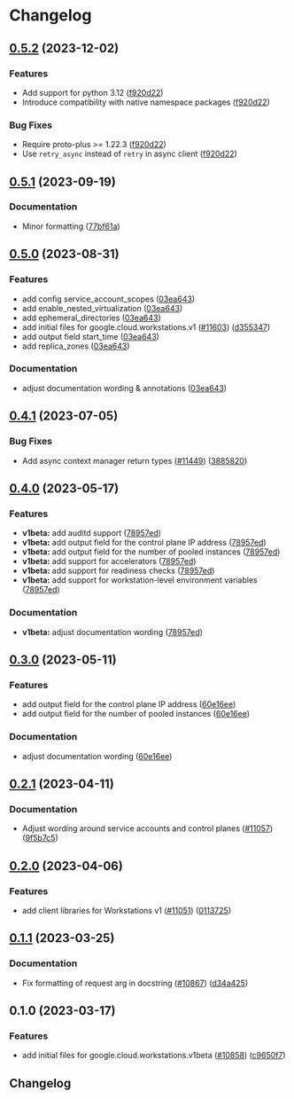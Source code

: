 # Changelog

## [0.5.2](https://github.com/googleapis/google-cloud-python/compare/google-cloud-workstations-v0.5.1...google-cloud-workstations-v0.5.2) (2023-12-02)


### Features

* Add support for python 3.12 ([f920d22](https://github.com/googleapis/google-cloud-python/commit/f920d22f59fbd31822252b9677416a6cd436eba2))
* Introduce compatibility with native namespace packages ([f920d22](https://github.com/googleapis/google-cloud-python/commit/f920d22f59fbd31822252b9677416a6cd436eba2))


### Bug Fixes

* Require proto-plus &gt;= 1.22.3 ([f920d22](https://github.com/googleapis/google-cloud-python/commit/f920d22f59fbd31822252b9677416a6cd436eba2))
* Use `retry_async` instead of `retry` in async client ([f920d22](https://github.com/googleapis/google-cloud-python/commit/f920d22f59fbd31822252b9677416a6cd436eba2))

## [0.5.1](https://github.com/googleapis/google-cloud-python/compare/google-cloud-workstations-v0.5.0...google-cloud-workstations-v0.5.1) (2023-09-19)


### Documentation

* Minor formatting ([77bf61a](https://github.com/googleapis/google-cloud-python/commit/77bf61a36539bc2e6317dca1f954189d5241e4f1))

## [0.5.0](https://github.com/googleapis/google-cloud-python/compare/google-cloud-workstations-v0.4.1...google-cloud-workstations-v0.5.0) (2023-08-31)


### Features

* add config service_account_scopes ([03ea643](https://github.com/googleapis/google-cloud-python/commit/03ea6435209371d3ac18a1a954a5c96ece600c4c))
* add enable_nested_virtualization ([03ea643](https://github.com/googleapis/google-cloud-python/commit/03ea6435209371d3ac18a1a954a5c96ece600c4c))
* add ephemeral_directories ([03ea643](https://github.com/googleapis/google-cloud-python/commit/03ea6435209371d3ac18a1a954a5c96ece600c4c))
* add initial files for google.cloud.workstations.v1 ([#11603](https://github.com/googleapis/google-cloud-python/issues/11603)) ([d355347](https://github.com/googleapis/google-cloud-python/commit/d355347eea116cc74d194c2fc99842f9b907f4ce))
* add output field start_time ([03ea643](https://github.com/googleapis/google-cloud-python/commit/03ea6435209371d3ac18a1a954a5c96ece600c4c))
* add replica_zones ([03ea643](https://github.com/googleapis/google-cloud-python/commit/03ea6435209371d3ac18a1a954a5c96ece600c4c))


### Documentation

* adjust documentation wording & annotations ([03ea643](https://github.com/googleapis/google-cloud-python/commit/03ea6435209371d3ac18a1a954a5c96ece600c4c))

## [0.4.1](https://github.com/googleapis/google-cloud-python/compare/google-cloud-workstations-v0.4.0...google-cloud-workstations-v0.4.1) (2023-07-05)


### Bug Fixes

* Add async context manager return types ([#11449](https://github.com/googleapis/google-cloud-python/issues/11449)) ([3885820](https://github.com/googleapis/google-cloud-python/commit/388582082828e22a517c4f794901ee5dcbc31bd9))

## [0.4.0](https://github.com/googleapis/google-cloud-python/compare/google-cloud-workstations-v0.3.0...google-cloud-workstations-v0.4.0) (2023-05-17)


### Features

* **v1beta:** add auditd support ([78957ed](https://github.com/googleapis/google-cloud-python/commit/78957ed60b63eb3c5d26912934c77c99b288c3a7))
* **v1beta:** add output field for the control plane IP address ([78957ed](https://github.com/googleapis/google-cloud-python/commit/78957ed60b63eb3c5d26912934c77c99b288c3a7))
* **v1beta:** add output field for the number of pooled instances ([78957ed](https://github.com/googleapis/google-cloud-python/commit/78957ed60b63eb3c5d26912934c77c99b288c3a7))
* **v1beta:** add support for accelerators ([78957ed](https://github.com/googleapis/google-cloud-python/commit/78957ed60b63eb3c5d26912934c77c99b288c3a7))
* **v1beta:** add support for readiness checks ([78957ed](https://github.com/googleapis/google-cloud-python/commit/78957ed60b63eb3c5d26912934c77c99b288c3a7))
* **v1beta:** add support for workstation-level environment variables ([78957ed](https://github.com/googleapis/google-cloud-python/commit/78957ed60b63eb3c5d26912934c77c99b288c3a7))


### Documentation

* **v1beta:** adjust documentation wording ([78957ed](https://github.com/googleapis/google-cloud-python/commit/78957ed60b63eb3c5d26912934c77c99b288c3a7))

## [0.3.0](https://github.com/googleapis/google-cloud-python/compare/google-cloud-workstations-v0.2.1...google-cloud-workstations-v0.3.0) (2023-05-11)


### Features

* add output field for the control plane IP address ([60e16ee](https://github.com/googleapis/google-cloud-python/commit/60e16ee099ab5522563e44d307a76af4c8177288))
* add output field for the number of pooled instances ([60e16ee](https://github.com/googleapis/google-cloud-python/commit/60e16ee099ab5522563e44d307a76af4c8177288))


### Documentation

* adjust documentation wording ([60e16ee](https://github.com/googleapis/google-cloud-python/commit/60e16ee099ab5522563e44d307a76af4c8177288))

## [0.2.1](https://github.com/googleapis/google-cloud-python/compare/google-cloud-workstations-v0.2.0...google-cloud-workstations-v0.2.1) (2023-04-11)


### Documentation

* Adjust wording around service accounts and control planes ([#11057](https://github.com/googleapis/google-cloud-python/issues/11057)) ([9f5b7c5](https://github.com/googleapis/google-cloud-python/commit/9f5b7c5a03b34fa1219c7218fa239ea6d829a949))

## [0.2.0](https://github.com/googleapis/google-cloud-python/compare/google-cloud-workstations-v0.1.1...google-cloud-workstations-v0.2.0) (2023-04-06)


### Features

* add client libraries for Workstations v1 ([#11051](https://github.com/googleapis/google-cloud-python/issues/11051)) ([0113725](https://github.com/googleapis/google-cloud-python/commit/011372504f796156bc929ce414a9aa96bd73360c))

## [0.1.1](https://github.com/googleapis/google-cloud-python/compare/google-cloud-workstations-v0.1.0...google-cloud-workstations-v0.1.1) (2023-03-25)


### Documentation

* Fix formatting of request arg in docstring ([#10867](https://github.com/googleapis/google-cloud-python/issues/10867)) ([d34a425](https://github.com/googleapis/google-cloud-python/commit/d34a425f7d0f02bebaf20d24b725b8c25c699697))

## 0.1.0 (2023-03-17)


### Features

* add initial files for google.cloud.workstations.v1beta ([#10858](https://github.com/googleapis/google-cloud-python/issues/10858)) ([c9650f7](https://github.com/googleapis/google-cloud-python/commit/c9650f74cbf6ee04d1ccbd17947b66a0fecd4237))

## Changelog
